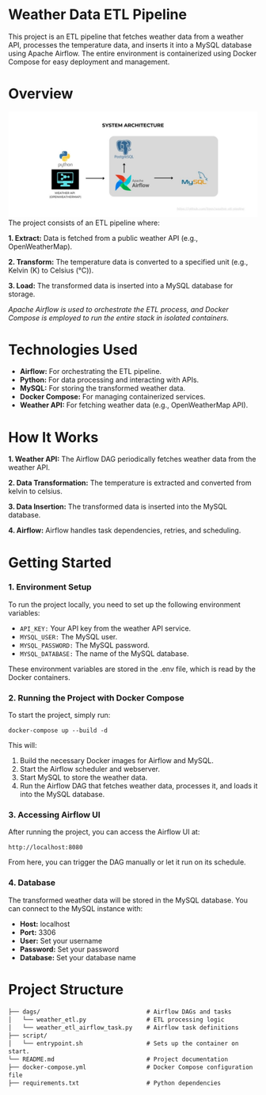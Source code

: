 # **Weather Data ETL Pipeline**
This project is an ETL pipeline that fetches weather data from a weather API, processes the temperature data, and inserts it into a MySQL database using Apache Airflow. The entire environment is containerized using Docker Compose for easy deployment and management.

# Overview
![](image.jpg)
The project consists of an ETL pipeline where:

**1. Extract:** Data is fetched from a public weather API (e.g., OpenWeatherMap).

**2. Transform:** The temperature data is converted to a specified unit (e.g., Kelvin (K) to Celsius (°C)).

**3. Load:** The transformed data is inserted into a MySQL database for storage.

*Apache Airflow is used to orchestrate the ETL process, and Docker Compose is employed to run the entire stack in isolated containers.*

# Technologies Used
- **Airflow:** For orchestrating the ETL pipeline.
- **Python:** For data processing and interacting with APIs.
- **MySQL:** For storing the transformed weather data.
- **Docker Compose:** For managing containerized services.
- **Weather API:** For fetching weather data (e.g., OpenWeatherMap API).

# **How It Works**
**1. Weather API:** The Airflow DAG periodically fetches weather data from the weather API.

**2. Data Transformation:** The temperature is extracted and converted from kelvin to celsius.

**3. Data Insertion:** The transformed data is inserted into the MySQL database.

**4. Airflow:** Airflow handles task dependencies, retries, and scheduling.

# Getting Started
### **1. Environment Setup**
To run the project locally, you need to set up the following environment variables:

- `API_KEY:` Your API key from the weather API service.
- `MYSQL_USER:` The MySQL user.
- `MYSQL_PASSWORD:` The MySQL password.
- `MYSQL_DATABASE:` The name of the MySQL database.

These environment variables are stored in the .env file, which is read by the Docker containers.

### **2. Running the Project with Docker Compose**
To start the project, simply run:
```
docker-compose up --build -d
```
This will:
1. Build the necessary Docker images for Airflow and MySQL.
2. Start the Airflow scheduler and webserver.
3. Start MySQL to store the weather data.
4. Run the Airflow DAG that fetches weather data, processes it, and loads it into the MySQL database.

### **3. Accessing Airflow UI**
After running the project, you can access the Airflow UI at:
```
http://localhost:8080
```
From here, you can trigger the DAG manually or let it run on its schedule.

### **4. Database**
The transformed weather data will be stored in the MySQL database. You can connect to the MySQL instance with:

- **Host:** localhost
- **Port:** 3306
- **User:** Set your username
- **Password:** Set your password
- **Database:** Set your database name

# Project Structure
```
├── dags/                              # Airflow DAGs and tasks
│   └── weather_etl.py                 # ETL processing logic
│   └── weather_etl_airflow_task.py    # Airflow task definitions
├── script/                            
│   └── entrypoint.sh                  # Sets up the container on start.
└── README.md                          # Project documentation
├── docker-compose.yml                 # Docker Compose configuration file
├── requirements.txt                   # Python dependencies
```